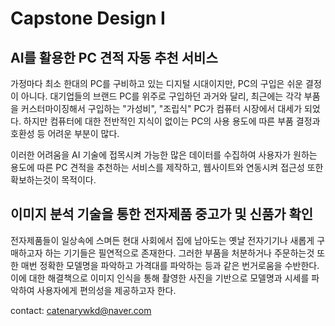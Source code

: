 # Capstone Design I

## AI를 활용한 PC 견적 자동 추천 서비스 

가정마다 최소 한대의 PC를 구비하고 있는 디지털 시대이지만, PC의 구입은 쉬운 결정이 아니다.
대기업들의 브랜드 PC를 위주로 구입하던 과거와 달리, 최근에는 각각 부품을 커스터마이징해서 구입하는 
"가성비", "조립식" PC가 컴퓨터 시장에서 대세가 되었다.
하지만 컴퓨터에 대한 전반적인 지식이 없이는 PC의 사용 용도에 따른 부품 결정과 호환성 등 어려운 부분이 많다.

이러한 어려움을 AI 기술에 접목시켜 가능한 많은 데이터를 수집하여 사용자가 원하는 용도에 따른 PC 견적을 
추천하는 서비스를 제작하고, 웹사이트와 연동시켜 접근성 또한 확보하는것이 목적이다.


## 이미지 분석 기술을 통한 전자제품 중고가 및 신품가 확인

전자제품들이 일상속에 스며든 현대 사회에서 집에 남아도는 옛날 전자기기나 새롭게 구매하고자 하는 기기들은 필연적으로 존재한다.
그러한 부품을 처분하거나 주문하는것 또한 매번 정확한 모델명을 파악하고 가격대를 파악하는 등과 같은 번거로움을 수반한다.
이에 대한 해결책으로 이미지 인식을 통해 촬영한 사진을 기반으로 모델명과 시세를 파악하여 사용자에게 편의성을 제공하고자 한다.



contact: catenarywkd@naver.com
